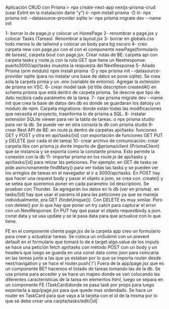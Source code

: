 Aplicación CRUD con Prisma
i- npx create-next-app nextjs-prisma-crud (usar Eslint en la instalación darle "y")
 ii- npm install prisma -D
  iii- npx prisma init --datasource-provider sqlite
  iv- npx prisma migrate dev --name init

1- borrar lo de page.js y colocar un HomePage
2- renombrar a page.jsx y colocar Tasks (Tareas). Renombrar a layout.jsx
3- borrar en globals.css todo menos lo de tailwind y colocar un body para bg oscuro
4- creo carpeta new con page.jsx con el con el componente newPage(formulario de tareas), carpeta bout con page.jsx. Crear rutas de BE: carpeta api con carpeta tasks y route.js con la ruta GET que tiene un Nextresponse: puerto3000/api/tasks muestra la respuesta del NextResponse
5- Añado Prisma (orm módulo) npm install prisma -D y npx prisma init --datasource-provider sqlite (para no instalar una base de datos se pone sqlite). Se crea sola la carpeta prima y un .env (variable de entorno). Agregar la extensión de prisma en VSC.
6- crear model task {id title description createdAt} en schema.prisma que está dentro de carpeta prisma. Se descrie que tipo de dato recibirá cada parámetro de la tarea.
7- npx prisma migrate dev --name init que crea la base de datos dev.db es donde se guardaran los datosy un módulo de npm. Carpeta migrations: donde están todas las modificaciones que necesita el proyecto, trasnforma lo de prisma a SQL. 
8- instalar extensión SQLite viewer para ver la tabla de tareas. o npx prisma studio para ver la db. Se puede ver en otra consola la db con prisma studio
9- crear Rest API de BE: en route.js dentro de carpetas api/tasks: funciones GET y POST y otra en api/tasks/[id] con exportación de funciones GET PUT y DELETE (por cada id de tarea)
10- crear archivo de comunicación: crear carpeta libs con prisma.js donte importo de @prisma/client {PrismaClient} que se instancia y se exporta como la constante prisma. Esto permite la conexión con la db 
11- importar prisma en los route.js de api/tasks y api/tasks/[id] para relizar las peticiones. Por ejemplo: en GET de tasks se pide asincronamente findMany() para ver todas las tasks y se pueden ver los arreglos de tareas en el navegador al ir a 3000/api/tasks. En POST hay que hacer una request body y pasar el objeto a json, se crea con .create() y se setea que queremos poner en cada parámetro (id description). Se prueban con Thunder. Se agregarán los datos en ls db (ver en prisma). en tasks/[id] hay que usar el params.id para las peticiones ya que se maneja individualmente, pra GET (findeUnique()). Con DELETE es muy similar. Pero con delete() por lo que hay que poner un try catch para capturar el error con un NextResponse. En PUT hay que pasar el objeto requestbody a json. const data y se usa update y se le pasa data para que actualice con lo que tiene.

FE
en el componente cliente page.jsx de la carpeta app creo un formulario para crear y actualizar tareas. 
Se coloca un onSubmit con un prevent default en el formulario que tomará lo de e.target.algo.value de los imputs
se hace una petición fetch api/tasks con método POST con un body y un headers que luego se guarda en una const data como json para colocarla en las tareas junto a las que ya estaban por lo que se importa router desde next/navigation y se hace el router.push('/')
Fuera de la app/page.jsx que es un componente BE? hacemos el listado de tareas tomando las de la db. Se usa prisma para acceder y se hace un mapeo donde se van colocando las diferentes características de la tarea en elementos html, luego se separa en un componente FE (TaskCard)donde se pasa task por props para luego exportarla a app/page.jsx para que quede mas ordendado.
Se hace un router en TaskCard para que vaya a la tarjeta con el id de la misma por lo que se debe crear una carpta/tasks/edit/[id]